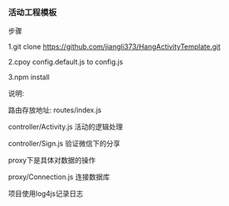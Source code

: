 ### 活动工程模板

步骤

1.git clone https://github.com/jiangli373/HangActivityTemplate.git

2.cpoy config.default.js to config.js

3.npm install 

说明:

路由存放地址: routes/index.js


controller/Activity.js 活动的逻辑处理

controller/Sign.js 验证微信下的分享

proxy下是具体对数据的操作

proxy/Connection.js 连接数据库

项目使用log4js记录日志




